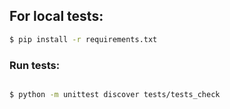 ## For local tests:

```bash
$ pip install -r requirements.txt
```

### Run tests:

```bash

$ python -m unittest discover tests/tests_check

```
